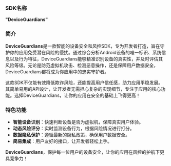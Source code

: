 ### SDK名称
**"DeviceGuardians"**

### 简介
**DeviceGuardians**是一款智能的设备安全和风控SDK，专为开发者打造，旨在守护你的应用免受潜在风险的侵扰。通过综合分析Android设备的唯一标识、系统信息以及行为特征，DeviceGuardians能够精准识别设备的真实性，并及时评估其风险等级。无论是防范虚拟机攻击、检测恶意操作，还是保障用户数据安全，DeviceGuardians都将成为你应用中的忠实守护者。

这款SDK不仅能有效降低欺诈风险，还能提高用户信任感，助力应用平稳发展。其简单易用的API设计，让开发者无需担心复杂的实现细节，专注于应用的核心功能。选择DeviceGuardians，让你的应用在安全的基础上飞得更高！

### 特色功能
- **智能设备识别**：快速判断设备是否为虚拟机，保障真实用户体验。
- **动态风险评分**：实时监测设备行为，根据风险情况进行打分。
- **数据隐私保护**：遵循最新的隐私政策，确保用户数据安全。
- **简易集成**：用户友好的接口，让开发者轻松上手。

**DeviceGuardians**，保护每一位用户的设备安全，让你的应用在风控的护航下更具竞争力！